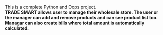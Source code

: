 This is a complete Python and Oops project.
<br>
<b>TRADE SMART<b> allows user to manage their wholesale store.
The user or the manager can add and remove products and can see product list too.
Managar can also create bills where total amount is automatically calculated.
